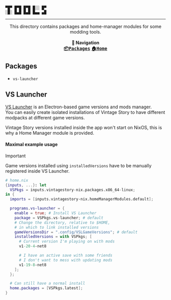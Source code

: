 ```
▀█▀ █▀█ █▀█ █░░ █▀
░█░ █▄█ █▄█ █▄▄ ▄█
```

---

<p align="center">
This directory contains packages and home-manager modules for some modding tools.
<br><br><b>🧭 Navigation</b><br>
<kbd><a href="https://github.com/PierreBorine/vintagestory-nix/tree/master/packages"><b>📦Packages</b></a></kbd>
<kbd><a href="https://github.com/PierreBorine/vintagestory-nix"><b>🏠Home</b></a></kbd>
</p>

## Packages
- `vs-launcher`

## VS Launcher
[VS Launcher](https://github.com/XurxoMF/vs-launcher) is an Electron-based game versions and mods manager.<br>
You can easily create isolated installations of Vintage Story to have different modpacks at different game versions.

Vintage Story versions installed inside the app won't start on NixOS, this is why a Home Manager module is provided.

#### Maximal example usage
> [!IMPORTANT]
> Game versions installed using `installedVersions` have to be manually registered inside VS Launcher.

```nix
# home.nix
{inputs, ...}: let
  VSPkgs = inputs.vintagestory-nix.packages.x86_64-linux;
in {
  imports = [inputs.vintagestory-nix.homeManagerModules.default];

  programs.vs-launcher = {
    enable = true; # Install VS Launcher
    package = VSPkgs.vs-launcher; # default
    # Change the directory, relative to $HOME,
    # in which to link installed versions
    gameVersionsDir = ".config/VSLGameVersions"; # default
    installedVersions = with VSPkgs; [
      # Current version I'm playing on with mods
      v1-20-4-net8

      # I have an active save with some friends
      # I don't want to mess with updating mods
      v1-19-8-net8
    ];
  };

  # Can still have a normal install
  home.packages = [VSPkgs.latest];
}
```
